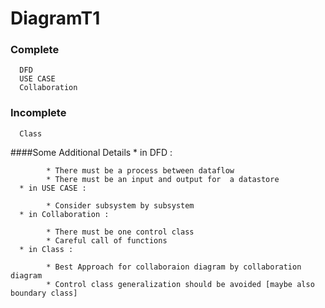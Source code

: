 # DiagramT1
### Complete
      DFD
      USE CASE
      Collaboration
### Incomplete
      Class
      
      
      
####Some Additional Details
      * in DFD : 
      
            * There must be a process between dataflow
            * There must be an input and output for  a datastore
      * in USE CASE :
      
            * Consider subsystem by subsystem
      * in Collaboration :
      
            * There must be one control class
            * Careful call of functions
      * in Class :
      
            * Best Approach for collaboraion diagram by collaboration diagram
            * Control class generalization should be avoided [maybe also boundary class]
